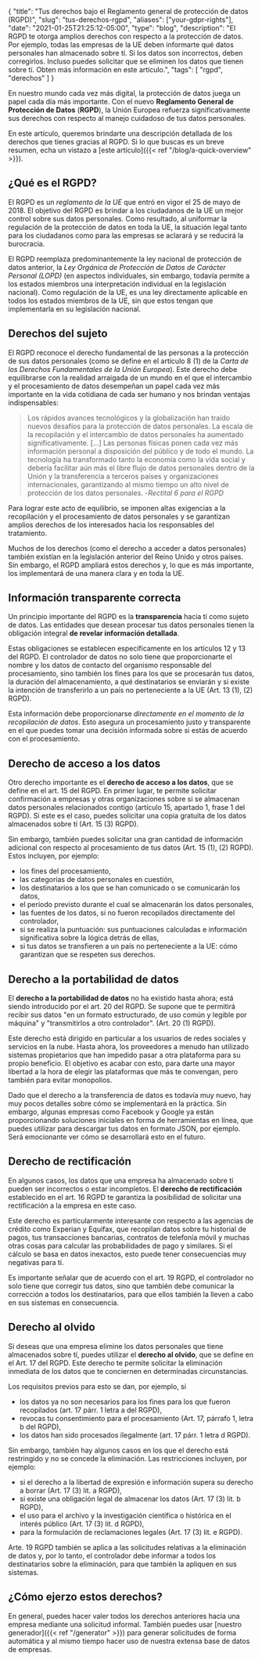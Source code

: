 {
	"title": "Tus derechos bajo el Reglamento general de protección de datos (RGPD)",
	"slug": "tus-derechos-rgpd",
	"aliases": ["your-gdpr-rights"],
    "date": "2021-01-25T21:25:12-05:00",
	"type": "blog",
	"description": "El RGPD te otorga amplios derechos con respecto a la protección de datos. Por ejemplo, todas las empresas de la UE deben informarte qué datos personales han almacenado sobre tí. Si los datos son incorrectos, deben corregirlos. Incluso puedes solicitar que se eliminen los datos que tienen sobre tí. Obten más información en este artículo.",
	"tags": [ "rgpd", "derechos" ]
}

En nuestro mundo cada vez más digital, la protección de datos juega un papel cada día más importante. Con el nuevo **Reglamento General de Protección de Datos** (**RGPD**), la Unión Europea refuerza significativamente sus derechos con respecto al manejo cuidadoso de tus datos personales.

En este artículo, queremos brindarte una descripción detallada de los derechos que tienes gracias al RGPD. Si lo que buscas es un breve resumen, echa un vistazo a [este artículo]({{< ref "/blog/a-quick-overview" >}}).

## ¿Qué es el RGPD?

El RGPD es un *reglamento de la UE* que entró en vigor el 25 de mayo de 2018. El objetivo del RGPD es brindar a los ciudadanos de la UE un mejor control sobre sus datos personales. Como resultado, al uniformar la regulación de la protección de datos en toda la UE, la situación legal tanto para los ciudadanos como para las empresas se aclarará y se reducirá la burocracia.

El RGPD reemplaza predominantemente la ley nacional de protección de datos anterior, la *Ley Orgánica de Protección de Datos de Carácter Personal (LOPD)* (en aspectos individuales, sin embargo, todavía permite a los estados miembros una interpretación individual en la legislación nacional). Como regulación de la UE, es una ley directamente aplicable en todos los estados miembros de la UE, sin que estos tengan que implementarla en su legislación nacional.

## Derechos del sujeto

El RGPD reconoce el derecho fundamental de las personas a la protección de sus datos personales (como se define en el artículo 8 (1) de la *Carta de los Derechos Fundamentales de la Unión Europea*). Este derecho debe equilibrarse con la realidad arraigada de un mundo en el que el intercambio y el procesamiento de datos desempeñan un papel cada vez más importante en la vida cotidiana de cada ser humano y nos brindan ventajas indispensables:

> Los rápidos avances tecnológicos y la globalización han traído nuevos desafíos para la protección de datos personales. La escala de la recopilación y el intercambio de datos personales ha aumentado significativamente. […] Las personas físicas ponen cada vez más información personal a disposición del público y de todo el mundo. La tecnología ha transformado tanto la economía como la vida social y debería facilitar aún más el libre flujo de datos personales dentro de la Unión y la transferencia a terceros países y organizaciones internacionales, garantizando al mismo tiempo un alto nivel de protección de los datos personales.
> -<cite>Rectital 6 para el RGPD</cite>

Para lograr este acto de equilibrio, se imponen altas exigencias a la recopilación y el procesamiento de datos personales y se garantizan amplios derechos de los interesados hacia los responsables del tratamiento.

Muchos de los derechos (como el derecho a acceder a datos personales) también existían en la legislación anterior del Reino Unido y otros países. Sin embargo, el RGPD ampliará estos derechos y, lo que es más importante, los implementará de una manera clara y en toda la UE.

## Información transparente correcta

Un principio importante del RGPD es la **transparencia** hacia tí como sujeto de datos. Las entidades que desean procesar tus datos personales tienen la obligación integral **de revelar información detallada**.

Estas obligaciones se establecen específicamente en los artículos 12 y 13 del RGPD. El controlador de datos no solo tiene que proporcionarte el nombre y los datos de contacto del organismo responsable del procesamiento, sino también los fines para los que se procesarán tus datos, la duración del almacenamiento, a qué destinatarios se enviarán y si existe la intención de transferirlo a un país no perteneciente a la UE (Art. 13 (1), (2) RGPD).

Esta información debe proporcionarse *directamente en el momento de la recopilación de datos*. Esto asegura un procesamiento justo y transparente en el que puedes tomar una decisión informada sobre si estás de acuerdo con el procesamiento.

## Derecho de acceso a los datos

Otro derecho importante es el **derecho de acceso a los datos**, que se define en el art. 15 del RGPD. En primer lugar, te permite solicitar confirmación a empresas y otras organizaciones sobre si se almacenan datos personales relacionados contigo (artículo 15, apartado 1, frase 1 del RGPD). Si este es el caso, puedes solicitar una copia gratuita de los datos almacenados sobre tí (Art. 15 (3) RGPD).

Sin embargo, también puedes solicitar una gran cantidad de información adicional con respecto al procesamiento de tus datos (Art. 15 (1), (2) RGPD). Estos incluyen, por ejemplo:

* los fines del procesamiento,
* las categorías de datos personales en cuestión,
* los destinatarios a los que se han comunicado o se comunicarán los datos,
* el período previsto durante el cual se almacenarán los datos personales,
* las fuentes de los datos, si no fueron recopilados directamente del controlador,
* si se realiza la puntuación: sus puntuaciones calculadas e información significativa sobre la lógica detrás de ellas,
* si tus datos se transfieren a un país no perteneciente a la UE: cómo garantizan que se respeten sus derechos.

## Derecho a la portabilidad de datos

El **derecho a la portabilidad de datos** no ha existido hasta ahora; está siendo introducido por el art. 20 del RGPD. Se supone que te permitirá recibir sus datos "en un formato estructurado, de uso común y legible por máquina" y "transmitirlos a otro controlador". (Art. 20 (1) RGPD).

Este derecho está dirigido en particular a los usuarios de redes sociales y servicios en la nube. Hasta ahora, los proveedores a menudo han utilizado sistemas propietarios que han impedido pasar a otra plataforma para su propio beneficio. El objetivo es acabar con esto, para darte una mayor libertad a la hora de elegir las plataformas que más te convengan, pero también para evitar monopolios.

Dado que el derecho a la transferencia de datos es todavía muy nuevo, hay muy pocos detalles sobre cómo se implementará en la práctica. Sin embargo, algunas empresas como Facebook y Google ya están proporcionando soluciones iniciales en forma de herramientas en línea, que puedes utilizar para descargar tus datos en formato JSON, por ejemplo. Será emocionante ver cómo se desarrollará esto en el futuro.

## Derecho de rectificación

En algunos casos, los datos que una empresa ha almacenado sobre tí pueden ser incorrectos o estar incompletos. El **derecho de rectificación** establecido en el art. 16 RGPD te garantiza la posibilidad de solicitar una rectificación a la empresa en este caso.

Este derecho es particularmente interesante con respecto a las agencias de crédito como Experian y Equifax, que recopilan datos sobre tu historial de pagos, tus transacciones bancarias, contratos de telefonía móvil y muchas otras cosas para calcular las probabilidades de pago y similares. Si el cálculo se basa en datos inexactos, esto puede tener consecuencias muy negativas para tí.

Es importante señalar que de acuerdo con el art. 19 RGPD, el controlador no solo tiene que corregir tus datos, sino que también debe comunicar la corrección a todos los destinatarios, para que ellos también la lleven a cabo en sus sistemas en consecuencia.

## Derecho al olvido

Si deseas que una empresa elimine los datos personales que tiene almacenados sobre tí, puedes utilizar el **derecho al olvido**, que se define en el Art. 17 del RGPD. Este derecho te permite solicitar la eliminación inmediata de los datos que te conciernen en determinadas circunstancias.

Los requisitos previos para esto se dan, por ejemplo, si

* los datos ya no son necesarios para los fines para los que fueron recopilados (art. 17 párr. 1 letra a del RGPD),
* revocas tu consentimiento para el procesamiento (Art. 17, párrafo 1, letra b del RGPD),
* los datos han sido procesados ​​ilegalmente (art. 17 párr. 1 letra d RGPD).

Sin embargo, también hay algunos casos en los que el derecho está restringido y no se concede la eliminación. Las restricciones incluyen, por ejemplo:

* si el derecho a la libertad de expresión e información supera su derecho a borrar (Art. 17 (3) lit. a RGPD),
* si existe una obligación legal de almacenar los datos (Art. 17 (3) lit. b RGPD),
* el uso para el archivo y la investigación científica o histórica en el interés público (Art. 17 (3) lit. d RGPD),
* para la formulación de reclamaciones legales (Art. 17 (3) lit. e RGPD).

Arte. 19 RGPD también se aplica a las solicitudes relativas a la eliminación de datos y, por lo tanto, el controlador debe informar a todos los destinatarios sobre la eliminación, para que también la apliquen en sus sistemas.

## ¿Cómo ejerzo estos derechos?

En general, puedes hacer valer todos los derechos anteriores hacia una empresa mediante una solicitud informal. También puedes usar [nuestro generador]({{< ref "/generator" >}}) para generar solicitudes de forma automática y al mismo tiempo hacer uso de nuestra extensa base de datos de empresas.

<!-- TODO: Write and link article. -->
